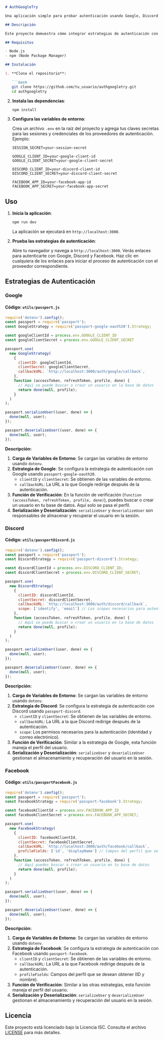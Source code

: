
```markdown
# AuthGoogleTry

Una aplicación simple para probar autenticación usando Google, Discord y Facebook con Passport.js en una aplicación Express.

## Descripción

Este proyecto demuestra cómo integrar estrategias de autenticación con Google, Discord y Facebook en una aplicación Express utilizando Passport.js. La aplicación permite autenticar usuarios con estos proveedores y redirigirlos a una página de éxito tras la autenticación.

## Requisitos

- Node.js
- npm (Node Package Manager)

## Instalación

1. **Clona el repositorio**:

   ```bash
   git clone https://github.com/tu_usuario/authgoogletry.git
   cd authgoogletry
   ```

2. **Instala las dependencias**:

   ```bash
   npm install
   ```

3. **Configura las variables de entorno**:

   Crea un archivo `.env` en la raíz del proyecto y agrega tus claves secretas para las sesiones y credenciales de los proveedores de autenticación. Ejemplo:

   ```env
   SESSION_SECRET=your-session-secret

   GOOGLE_CLIENT_ID=your-google-client-id
   GOOGLE_CLIENT_SECRET=your-google-client-secret

   DISCORD_CLIENT_ID=your-discord-client-id
   DISCORD_CLIENT_SECRET=your-discord-client-secret

   FACEBOOK_APP_ID=your-facebook-app-id
   FACEBOOK_APP_SECRET=your-facebook-app-secret
   ```

## Uso

1. **Inicia la aplicación**:

   ```bash
   npm run dev
   ```

   La aplicación se ejecutará en `http://localhost:3000`.

2. **Prueba las estrategias de autenticación**:

   Abre tu navegador y navega a `http://localhost:3000`. Verás enlaces para autenticarte con Google, Discord y Facebook. Haz clic en cualquiera de los enlaces para iniciar el proceso de autenticación con el proveedor correspondiente.

## Estrategias de Autenticación

### Google

#### Código: `utils/passport.js`

```javascript
require('dotenv').config();
const passport = require('passport'); 
const GoogleStrategy = require('passport-google-oauth20').Strategy; 

const googleClientId = process.env.GOOGLE_CLIENT_ID
const googleClientSecret = process.env.GOOGLE_CLIENT_SECRET 

passport.use( 
  new GoogleStrategy( 
    { 
      clientID: googleClientId, 
      clientSecret: googleClientSecret, 
      callbackURL: `http://localhost:3000/auth/google/callback`, 
    }, 
    function (accessToken, refreshToken, profile, done) { 
      // Aquí se puede buscar o crear un usuario en la base de datos
      return done(null, profile); 
    } 
  ) 
); 

passport.serializeUser((user, done) => { 
  done(null, user); 
}); 

passport.deserializeUser((user, done) => { 
  done(null, user);
}); 
```

**Descripción:**

1. **Carga de Variables de Entorno**: Se cargan las variables de entorno usando `dotenv`.
2. **Estrategia de Google**: Se configura la estrategia de autenticación con Google usando `passport-google-oauth20`.
   - `clientID` y `clientSecret`: Se obtienen de las variables de entorno.
   - `callbackURL`: La URL a la que Google redirige después de la autenticación.
3. **Función de Verificación**: En la función de verificación (`function (accessToken, refreshToken, profile, done)`), puedes buscar o crear un usuario en tu base de datos. Aquí solo se pasa el perfil.
4. **Serialización y Deserialización**: `serializeUser` y `deserializeUser` son responsables de almacenar y recuperar el usuario en la sesión.

### Discord

#### Código: `utils/passportDiscord.js`

```javascript
require('dotenv').config();
const passport = require('passport');
const DiscordStrategy = require('passport-discord').Strategy;

const discordClientId = process.env.DISCORD_CLIENT_ID;
const discordClientSecret = process.env.DISCORD_CLIENT_SECRET;

passport.use(
  new DiscordStrategy(
    {
      clientID: discordClientId,
      clientSecret: discordClientSecret,
      callbackURL: `http://localhost:3000/auth/discord/callback`,
      scope: ['identify', 'email'] // Los scopes necesarios para autenticar al usuario
    },
    function (accessToken, refreshToken, profile, done) {
      // Aquí se puede buscar o crear un usuario en la base de datos
      return done(null, profile);
    }
  )
);

passport.serializeUser((user, done) => {
  done(null, user);
});

passport.deserializeUser((user, done) => {
  done(null, user);
});
```

**Descripción:**

1. **Carga de Variables de Entorno**: Se cargan las variables de entorno usando `dotenv`.
2. **Estrategia de Discord**: Se configura la estrategia de autenticación con Discord usando `passport-discord`.
   - `clientID` y `clientSecret`: Se obtienen de las variables de entorno.
   - `callbackURL`: La URL a la que Discord redirige después de la autenticación.
   - `scope`: Los permisos necesarios para la autenticación (identidad y correo electrónico).
3. **Función de Verificación**: Similar a la estrategia de Google, esta función maneja el perfil del usuario.
4. **Serialización y Deserialización**: `serializeUser` y `deserializeUser` gestionan el almacenamiento y recuperación del usuario en la sesión.

### Facebook

#### Código: `utils/passportFacebook.js`

```javascript
require('dotenv').config();
const passport = require('passport');
const FacebookStrategy = require('passport-facebook').Strategy;

const facebookClientId = process.env.FACEBOOK_APP_ID
const facebookClientSecret = process.env.FACEBOOK_APP_SECRET;

passport.use(
  new FacebookStrategy(
    {
      clientID: facebookClientId,
      clientSecret: facebookClientSecret,
      callbackURL: `http://localhost:3000/auth/facebook/callback`,
      profileFields: ['id', 'displayName'] // Campos del perfil que se desean obtener
    },
    function (accessToken, refreshToken, profile, done) {
      // Aquí puedes buscar o crear un usuario en tu base de datos
      return done(null, profile);
    }
  )
);

passport.serializeUser((user, done) => {
  done(null, user);
});

passport.deserializeUser((user, done) => {
  done(null, user);
});
```

**Descripción:**

1. **Carga de Variables de Entorno**: Se cargan las variables de entorno usando `dotenv`.
2. **Estrategia de Facebook**: Se configura la estrategia de autenticación con Facebook usando `passport-facebook`.
   - `clientID` y `clientSecret`: Se obtienen de las variables de entorno.
   - `callbackURL`: La URL a la que Facebook redirige después de la autenticación.
   - `profileFields`: Campos del perfil que se desean obtener (ID y nombre).
3. **Función de Verificación**: Similar a las otras estrategias, esta función maneja el perfil del usuario.
4. **Serialización y Deserialización**: `serializeUser` y `deserializeUser` gestionan el almacenamiento y recuperación del usuario en la sesión.

## Licencia

Este proyecto está licenciado bajo la Licencia ISC. Consulta el archivo [LICENSE](LICENSE) para más detalles.